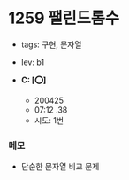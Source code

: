 # 1259 팰린드롬수
 - tags: 구현, 문자열
 - lev: b1

- **C: [:o:]**
  - 200425
  - 07:12 .38
  - 시도: 1번

### 메모
 - 단순한 문자열 비교 문제

